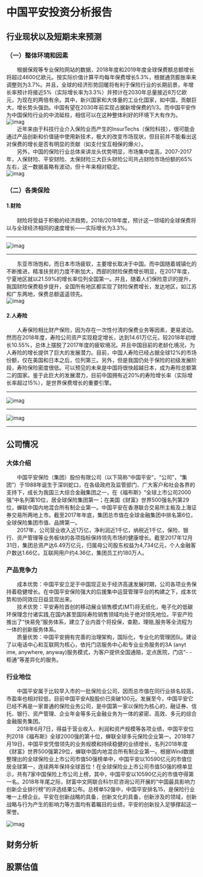 # 中国平安投资分析报告  
## 行业现状以及短期未来预测
### （一）整体环境和因素
&emsp;&emsp;根据保观等专业保险网站的数据，2018年度和2019年度全球保费额总额增长将超过4600亿欧元。按实际价值计算平均每年保费增长5.3%，根据通货膨胀率来调整则为3.7%。并且，全球的经济形势回暖将有利于保险行业的长期前景，年增长率预计将接近5%（实际增长率为3.3%）并预计在2030年总量接近8万亿欧元，为现在的两倍有余。其中，新兴国家和大体量的工业化国家，如中国，贡献巨大，增长势头强劲。中国有望在2030年前实现占据新增保费的1/3。而中国平安作为中国保险行业的中流砥柱，相信可以在这种整体利好的环境下大有作为。   
![imag](https://github.com/Luosuu/pictures/blob/master/%E5%85%A8%E7%90%83%E5%B8%82%E5%9C%BA%E9%A2%84%E6%B5%8B.jpg)  
&emsp;&emsp;近年来由于科技行业介入保险业而产生的InsurTechs（保险科技），很可能会通过产品创新和价值链中使用新技术，极大的改变市场现状，但目前并不能看出这对保费的增长是否有明显的贡献（如支付宝互相保的爆火）。  
&emsp;&emsp;另外，中国的保险行业总体来讲龙头优势明显，市场集中度高，2007-2017年，人保财险、平安财险、太保财险三大巨头财险公司共占财险市场份额的65%左右，这一数据虽略有波动，但十年来相对稳定。  
![imag](https://github.com/Luosuu/pictures/blob/master/%E5%9B%BD%E5%AE%B6%E7%BB%9F%E8%AE%A1%E8%A1%8C%E4%B8%9A%E7%8E%B0%E7%8A%B6.jpg)
### （二）各类保险
#### 1.财险
&emsp;&emsp;财险将受益于积极的经济趋势。2018/2019年度，预计这一领域的全球保费将以与全球经济相同的速度增长——实际增长为3.3%。  
***
![imag](https://github.com/Luosuu/pictures/blob/master/%E7%BB%8F%E6%B5%8E%E5%BD%A2%E5%8A%BF%E5%8A%A9%E9%95%BF.jpg)
***
&emsp;&emsp;东亚市场饱和，而日本市场疲软，主要增长取决于中国。而中国随着城镇化的不断推进，精准扶贫的力度不断加大，西部的财险保费增长明显，在2017年度，宁夏地区就以21.59%的增长率位列全国第一。并且，随着人们保险意识的提升，我国财险保费稳步提升，全国所有地区都实现了财险保费增长，发达地区，如江苏和广东两地，保费总额遥遥领先。  
![imag](https://github.com/Luosuu/pictures/blob/master/%E4%BF%9D%E9%99%A9%E5%9C%B0%E5%8C%BA%E6%8E%92%E5%90%8D.jpg)
#### 2.人寿险
&emsp;&emsp;人寿保险相比财产保险，因为存在一次性付清的保费业务等因素，更易波动。然而在2018年度，寿险公司资产实现稳定增长，达到14.61万亿元，较2018年初增长10.55%，总体上摆脱了2017年度的疲软境况。并且中国目前的老龄化境况，为人寿险的增长提供了巨大的发展潜力。目前，中国人寿险已经占据全球12%的市场份额，仅在美国和日本之后，位列第三。另外，但是我国仍处于保险的初级发展阶段，寿险保险密度很低。可以预见的未来是中国将很快超越日本，成为寿险总额第二的国家。鉴于此巨大的发展潜力，目前中国拥有近20%的寿险增长率（实际增长率超过15%），是世界保费增长的重要引擎。  
***
![imag](https://github.com/Luosuu/pictures/blob/master/%E6%96%B0%E5%85%B4%E5%8A%A8%E5%8A%9B.jpg)  
***
![imag](https://github.com/Luosuu/pictures/blob/master/%E5%9B%BD%E9%99%85%E6%8E%92%E5%90%8D%E9%A2%84%E6%B5%8B.jpg)
***
## 公司情况
### 大体介绍
&emsp;&emsp;中国平安保险（集团）股份有限公司（以下简称“中国平安”，“公司”，“集团”）于1988年诞生于深圳蛇口，在各级政府及监管部门、广大客户和社会各界的支持下，成长为我国三大综合金融集团之一，在《福布斯》“全球上市公司2000强”中名列第10位，居全球保险集团第一；在美国《财富》世界500强名列第29位，蝉联中国内地混合所有制企业第一。中国平安在香港联合交易所主板及上海证券交易所两地上市。截至2017年年底，集团总市值在全球金融集团中排名第6位，全球保险集团市值、品牌第一。  
&emsp;&emsp;2017年，公司营业收入近1万亿，净利润近1千亿，纳税近1千亿，保险、银行、资产管理等业务板块的各项指标保持领先市场的健康增长。截至2017年12月31日，集团总资产达6.49万亿元，归属母公司股东权益为4,734亿元，个人金融客户数达1.66亿，互联网用户约4.36亿，集团员工约180万人。

### 产品竞争力
&emsp;&emsp;成本优势：中国平安立足于中国现正处于经济高速发展时期，公司各项业务保持着稳健增长。在中国平安保险强大的后援集中运营管理平台的构建之下，成本优势和协同效应日益显现出来。  
&emsp;&emsp;技术优势：平安寿险首创的移动展业销售模式(MT)将无纸化，电子化的低碳环保理念付诸实践,在国内甚至国际寿险销售领域均处于绝对领先地位。平安产险推出了“快易免”服务体系，建立了业内首个将投保，查勘，理赔,服务等全流程为一体的创新服务体系。  
&emsp;&emsp;质量优势：中国平安拥有完善的治理架构，国际化，专业化的管理团队。建设了以电话中心和互联网为核心，依托门店服务中心和专业业务服务的3A (anyt ime, anywhere, anyway)服务模式，为客户提供全国通赔，定点医院，门店“- -柜通”等差异化的服务。  
### 行业地位
&emsp;&emsp;中国平安属于比较早入市的一批保险业公司，因而总市值在同行业排名较高，市盈率也相对较低，目前中国平安A股股价已突破100元。发展至今，中国平安它已经不再是一家普通的保险业务公司，是中国第一家以保险为核心的，融证券、信托、银行、资产管理、企业年金等多元金融业务为一体的紧密、高效、多元的综合金融服务集团。  
&emsp;&emsp;2018年6月7日，得益于营业收入、利润和资产规模等各项业绩，中国平安位列2018《福布斯》全球2000强的第十位，蝉联全球多元保险企业第一。2018年7月19日，中国平安凭借领先的业务规模和持续稳健的业绩增长，名列2018年度《财富》世界500强第29位，蝉联中国内地混合所有制企业第一。根据Wind数据整理出的全球保险业上市公司市值50强榜单中，中国平安以10590亿元的市值位居全球第一，连续两年保持全球首位！在全球保险业上市公司市值50强的榜单显示，共有7家中国保险上市公司上榜，其中，中国平安以10590亿元的市值夺得第一名。2018年年尾之际，财富中文网联合科尔尼咨询公司开展的“中国最具影响力创新企业排行榜”的评选结果公布。总榜单52强中，中国平安排名15，是保险行业唯一上榜企业。平安在创新战略的具备，创新文化的具备，创新涉及的领域，创新战略与行为产生的影响力等方面均有着瞩目的业绩，平安的创新投入足够撑起这一荣誉。  

![imag](https://github.com/Luosuu/pictures/blob/master/%E5%B9%B3%E5%AE%89%E4%BB%8B%E7%BB%8D.jpg)

## 财务分析

## 股票估值

